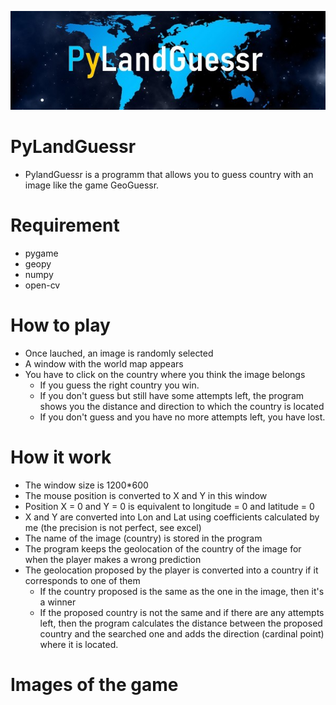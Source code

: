 <p align="center"><img src="PyLandGuessrBanner.jpg"\></p>

# PyLandGuessr
* PylandGuessr is a programm that allows you to guess country with an image like the game GeoGuessr.

# Requirement
* pygame
* geopy
* numpy
* open-cv

# How to play
* Once lauched, an image is randomly selected
* A window with the world map appears
* You have to click on the country where you think the image belongs
  * If you guess the right country you win.
  * If you don't guess but still have some attempts left, the program shows you the distance and direction to which the country is located 
  * If you don't guess and you have no more attempts left, you have lost.
  
# How it work
* The window size is 1200*600
* The mouse position is converted to X and Y in this window
* Position X = 0 and Y = 0 is equivalent to longitude = 0 and latitude = 0
* X and Y are converted into Lon and Lat using coefficients calculated by me (the precision is not perfect, see excel)
* The name of the image (country) is stored in the program
* The program keeps the geolocation of the country of the image for when the player makes a wrong prediction
* The geolocation proposed by the player is converted into a country if it corresponds to one of them
  *  If the country proposed is the same as the one in the image, then it's a winner
  *  If the proposed country is not the same and if there are any attempts left, then the program calculates the distance between the proposed country and the searched one and adds the direction (cardinal point) where it is located.
  
# Images of the game
